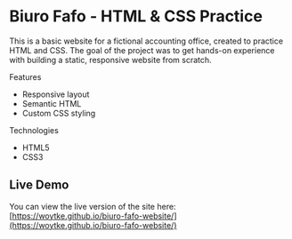 # Biuro Fafo - HTML & CSS Practice
This is a basic website for a fictional accounting office, created to practice HTML and CSS. The goal of the project was to get hands-on experience with building a static, responsive website from scratch.

Features
* Responsive layout
* Semantic HTML
* Custom CSS styling

Technologies
* HTML5
* CSS3

## Live Demo

You can view the live version of the site here:  
[https://woytke.github.io/biuro-fafo-website/](https://woytke.github.io/biuro-fafo-website/)

